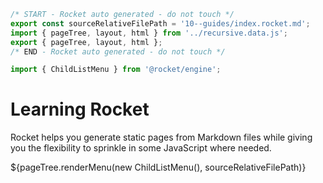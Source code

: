 ```js server
/* START - Rocket auto generated - do not touch */
export const sourceRelativeFilePath = '10--guides/index.rocket.md';
import { pageTree, layout, html } from '../recursive.data.js';
export { pageTree, layout, html };
/* END - Rocket auto generated - do not touch */

import { ChildListMenu } from '@rocket/engine';
```

# Learning Rocket

<meta name="menu:link.text" content="Guides">

Rocket helps you generate static pages from Markdown files while giving you the flexibility to sprinkle in some JavaScript where needed.

${pageTree.renderMenu(new ChildListMenu(), sourceRelativeFilePath)}
